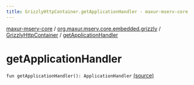 ```yaml
---
title: GrizzlyHttpContainer.getApplicationHandler - maxur-mserv-core
---
```


[maxur-mserv-core](../../index.html) / [org.maxur.mserv.core.embedded.grizzly](../index.html) / [GrizzlyHttpContainer](index.html) / [getApplicationHandler](.)

# getApplicationHandler

`fun getApplicationHandler(): ApplicationHandler` [(source)](https://github.com/myunusov/maxur-mserv/tree/master/maxur-mserv-core/src/main/kotlin/org/maxur/mserv/core/embedded/grizzly/GrizzlyHttpContainer.kt#L297)